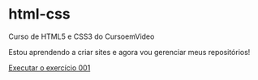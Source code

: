 # html-css
 Curso de HTML5 e CSS3 do CursoemVideo

 Estou aprendendo a criar sites e agora vou gerenciar meus repositórios!

 <a href="https://weslleytr.github.io/html-css/exercicios/ex001/index.html"> Executar o exercício 001</a>
